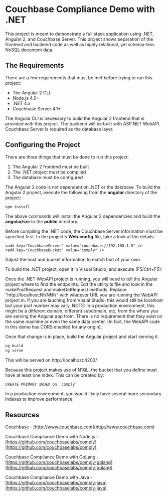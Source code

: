 # Couchbase Compliance Demo with .NET

This project is meant to demonstrate a full stack application using .NET, Angular 2, and Couchbase Server.  This project shows separation of the frontend and backend code as well as highly relational, yet schema-less NoSQL document data.

## The Requirements

There are a few requirements that must be met before trying to run this project:

* The Angular 2 CLI
* Node.js 4.0+
* .NET 4.x
* Couchbase Server 4.1+ 

The Angular CLI is necessary to build the Angular 2 frontend that is provided with this project.  The backend will be built with ASP.NET WebAPI.  Couchbase Server is required as the database layer.

## Configuring the Project

There are three things that must be done to run this project:

1. The Angular 2 frontend must be built
2. The .NET project must be compiled
3. The database must be configured

The Angular 2 code is not dependent on .NET or the database.  To build the Angular 2 project, execute the following from the **angular** directory of the project:

```sh
npm install
```

The above commands will install the Angular 2 dependencies and build the **angular/src** to the **public** directory.

Before compiling the .NET code, the Couchbase Server information must be specified first.  In the project's **Web.config** file, take a look at the details:

```
<add key="CouchbaseServer" value="couchbase://192.168.1.5" />
<add key="CouchbaseBucket" value="comply" />
```

Adjust the host and bucket information to match that of your own.

To build the .NET project, open it in Visual Studio, and execute (F5/Ctrl+F5):

Once the .NET WebAPI project is running, you will need to tell the Angular project where to find the endpoints. Edit the utility.ts file and look in the makePostRequest and makeGetRequest methods.
Replace "http://localhost:NNNNN" with whatever URL you are running the WebAPI project in. If you are lauching from Visual Studio, this would still be localhost but your port number may vary. NOTE: In a production environment, this might be a
different domain, different subdomain, etc, from the where you are serving the Angular app from. There is no requirement that they exist on the same machine or even the same data center. (In fact,
the WebAPI code in this demo has CORS enabled for any origin).

Once that change is in place, build the Angular project and start serving it.

```sh
ng build
ng serve
```

This will be served on http://localhost:4200/

Because this project makes use of N1QL, the bucket that you define must have at least one index. This can be created by:

```
CREATE PRIMARY INDEX on `comply`
```

In a production environment, you would likely have several more secondary indexes to improve performance.

## Resources

Couchbase - [http://www.couchbase.com](http://www.couchbase.com)

Couchbase Compliance Demo with Node.js - [https://github.com/couchbaselabs/comply](https://github.com/couchbaselabs/comply)

Couchbase Compliance Demo with GoLang - [https://github.com/couchbaselabs/comply-golang](https://github.com/couchbaselabs/comply-golang)

Couchbase Compliance Demo with Java - [https://github.com/couchbaselabs/comply-java](https://github.com/couchbaselabs/comply-java)
